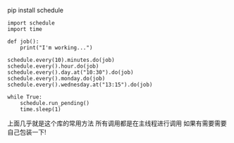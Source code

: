 pip install schedule

```
import schedule
import time

def job():
    print("I'm working...")

schedule.every(10).minutes.do(job)
schedule.every().hour.do(job)
schedule.every().day.at("10:30").do(job)
schedule.every().monday.do(job)
schedule.every().wednesday.at("13:15").do(job)

while True:
    schedule.run_pending()
    time.sleep(1)
```


上面几乎就是这个库的常用方法
所有调用都是在主线程进行调用
如果有需要需要自己包装一下!

